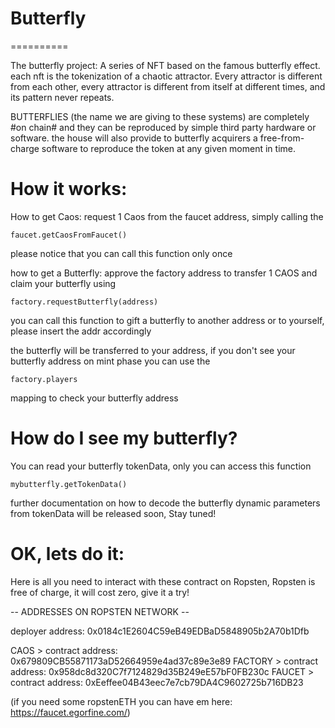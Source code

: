 # Butterfly
==========

The butterfly project: A series of NFT based on the famous butterfly effect. each nft is the tokenization of a chaotic attractor.
Every attractor is different from each other, every attractor is different from itself at different times, and its pattern never repeats.

BUTTERFLIES (the name we are giving to these systems) are completely #on chain# and they can be reproduced by simple third party hardware or software. the house will also provide to butterfly acquirers a free-from-charge software to reproduce the token at any given moment in time. 

# How it works: 

How to get Caos: request 1 Caos from the faucet address, simply calling the 
    
    faucet.getCaosFromFaucet()

please notice that you can call this function only once


how to get a Butterfly: approve the factory address to transfer 1 CAOS and claim your butterfly using
	
	factory.requestButterfly(address)

you can call this function to gift a butterfly to another address or to yourself, please insert the addr accordingly

the butterfly will be transferred to your address, if you don't see your butterfly address on mint phase you
can use the 

	factory.players

mapping to check your butterfly address

# How do I see my butterfly?

You can read your butterfly tokenData, only you can access this function

	mybutterfly.getTokenData()

further documentation on how to decode the butterfly dynamic parameters from tokenData will be released soon, Stay tuned! 

# OK, lets do it:

Here is all you need to interact with these contract on Ropsten, Ropsten is free of charge, it will cost zero, give it a try!

-- ADDRESSES ON ROPSTEN NETWORK --

deployer address: 0x0184c1E2604C59eB49EDBaD5848905b2A70b1Dfb

CAOS      > contract address:    0x679809CB55871173aD52664959e4ad37c89e3e89
FACTORY   > contract address:    0x958dc8d320C7f7124829d35B249eE57bF0FB230c
FAUCET    > contract address:    0xEeffee04B43eec7e7cb79DA4C9602725b716DB23

(if you need some ropstenETH you can have em here: https://faucet.egorfine.com/)